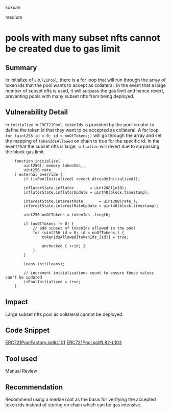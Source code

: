 koxuan

medium

# pools with many subset nfts cannot be created due to gas limit

## Summary
In initialize of `ERC721Pool`, there is a for loop that will run through the array of token ids that the pool wants to accept as collateral. In the event that a large number of subset nfts is used, it will surpass the gas limit and hence revert, preventing pools with many subset nfts from being deployed.

## Vulnerability Detail

In `initialize` in `ERC721Pool`, `tokenIds` is provided by the pool creator to define the token id that they want to be accepted as collateral. A for loop `for (uint256 id = 0; id < noOfTokens;)` will go through the array and set the mapping of `tokenIdsAllowed` on chain to true for the specific id. In the event that the subset nfts is large, `intialize` will revert due to surpassing the block gas limit.

```solidity
    function initialize(
        uint256[] memory tokenIds_,
        uint256 rate_
    ) external override {
        if (isPoolInitialized) revert AlreadyInitialized();

        inflatorState.inflator       = uint208(1e18);
        inflatorState.inflatorUpdate = uint48(block.timestamp);

        interestState.interestRate       = uint208(rate_);
        interestState.interestRateUpdate = uint48(block.timestamp);

        uint256 noOfTokens = tokenIds_.length;

        if (noOfTokens != 0) {
            // add subset of tokenIds allowed in the pool
            for (uint256 id = 0; id < noOfTokens;) {
                tokenIdsAllowed[tokenIds_[id]] = true;

                unchecked { ++id; }
            }
        }

        Loans.init(loans);

        // increment initializations count to ensure these values can't be updated
        isPoolInitialized = true;
    }

```
## Impact
Large subset nfts pool as collateral cannot be deployed.

## Code Snippet
[ERC721PoolFactory.sol#L101](https://github.com/sherlock-audit/2023-01-ajna/blob/main/contracts/src/ERC721PoolFactory.sol#L101)
[ERC721Pool.sol#L82-L103](https://github.com/sherlock-audit/2023-01-ajna/blob/main/contracts/src/ERC721Pool.sol#L82-L103)



## Tool used

Manual Review

## Recommendation

Recommend using a merkle root as the basis for verifying the accepted token ids instead of storing on chain which can be gas intensive.
